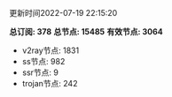 更新时间2022-07-19 22:15:20

**总订阅: 378**
**总节点: 15485**
**有效节点: 3064**
- v2ray节点: 1831
- ss节点: 982
- ssr节点: 9
- trojan节点: 242
